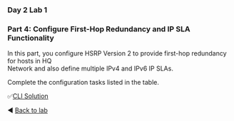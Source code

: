 ### Day 2 Lab 1 
### Part 4: Configure First-Hop Redundancy and IP SLA Functionality
In this part, you configure HSRP Version 2 to provide first-hop redundancy for hosts in HQ  
Network and also define multiple IPv4 and IPv6 IP SLAs.  

Complete the configuration tasks listed in the table.

✅[CLI Solution](/solutions/day2lab1-4.md)

◀️ [Back to lab](https://github.com/tech-zero/ccnp-encor/blob/main/labs/_ciscopress/lab1/README.md)
